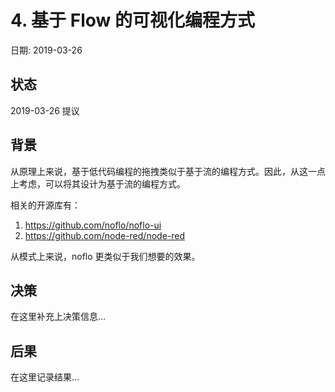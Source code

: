 # 4. 基于 Flow 的可视化编程方式

日期: 2019-03-26

## 状态

2019-03-26 提议

## 背景

从原理上来说，基于低代码编程的拖拽类似于基于流的编程方式。因此，从这一点上考虑，可以将其设计为基于流的编程方式。

相关的开源库有：

1. https://github.com/noflo/noflo-ui
2. https://github.com/node-red/node-red

从模式上来说，noflo 更类似于我们想要的效果。

## 决策

在这里补充上决策信息...

## 后果

在这里记录结果...
